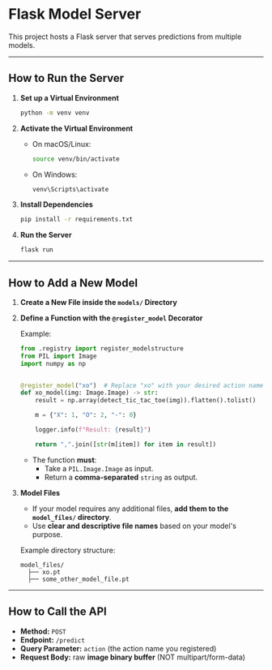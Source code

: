 # Flask Model Server

This project hosts a Flask server that serves predictions from multiple models.

---

## How to Run the Server

1. **Set up a Virtual Environment**

    ```bash
    python -m venv venv
    ```

2. **Activate the Virtual Environment**

    - On macOS/Linux:
        ```bash
        source venv/bin/activate
        ```
    - On Windows:
        ```bash
        venv\Scripts\activate
        ```

3. **Install Dependencies**

    ```bash
    pip install -r requirements.txt
    ```

4. **Run the Server**
    ```bash
    flask run
    ```

---

## How to Add a New Model

1. **Create a New File inside the `models/` Directory**

2. **Define a Function with the `@register_model` Decorator**

    Example:

    ```python
    from .registry import register_modelstructure
    from PIL import Image
    import numpy as np


    @register_model("xo")  # Replace "xo" with your desired action name
    def xo_model(img: Image.Image) -> str:
        result = np.array(detect_tic_tac_toe(img)).flatten().tolist()

        m = {"X": 1, "O": 2, "-": 0}

        logger.info(f"Result: {result}")

        return ",".join([str(m[item]) for item in result])
    ```

    - The function **must**:
        - Take a `PIL.Image.Image` as input.
        - Return a **comma-separated** `string` as output.

3. **Model Files**

    - If your model requires any additional files, **add them to the `model_files/` directory**.
    - Use **clear and descriptive file names** based on your model's purpose.

    Example directory structure:

    ```
    model_files/
      ├── xo.pt
      ├── some_other_model_file.pt
    ```

---

## How to Call the API

-   **Method:** `POST`
-   **Endpoint:** `/predict`
-   **Query Parameter:** `action` (the action name you registered)
-   **Request Body:** raw **image binary buffer** (NOT multipart/form-data)
